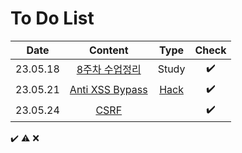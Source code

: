 # To Do List

|Date|Content|Type|Check|
|:------:|:----------:|:---:|:---:|
|23.05.18|[8주차 수업정리](https://github.com/yws-318/Penetration-Testing/blob/main/Master%20Plan/Week%207/7%EC%A3%BC%EC%B0%A8%20%EC%88%98%EC%97%85%EC%A0%95%EB%A6%AC.md)|Study|✔️|
|23.05.21|[Anti XSS Bypass](https://github.com/yws-318/Penetration-Testing/blob/main/Master%20Plan/Week%208/Hack/Anti%20XSS%20Bypass.md)|[Hack](https://github.com/yws-318/Penetration-Testing/tree/main/Master%20Plan/Week%207/Hack)|✔️|
|23.05.24|[CSRF](https://github.com/yws-318/Penetration-Testing/blob/main/Master%20Plan/Week%208/Hack/CSRF.md)||✔️|


✔️ ⚠️ ❌